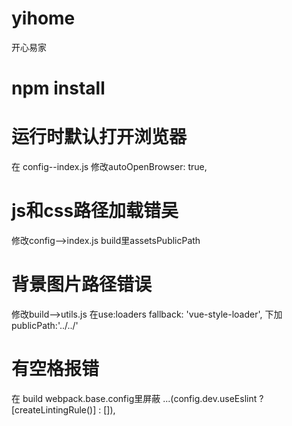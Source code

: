 # yihome
开心易家
# npm install
#  运行时默认打开浏览器
在 config--index.js
修改autoOpenBrowser: true,

#  js和css路径加载错吴
修改config-->index.js   build里assetsPublicPath

#  背景图片路径错误
修改build-->utils.js    在use:loaders  fallback: 'vue-style-loader', 下加
publicPath:'../../'

#  有空格报错
在 build webpack.base.config里屏蔽
...(config.dev.useEslint ? [createLintingRule()] : []),


